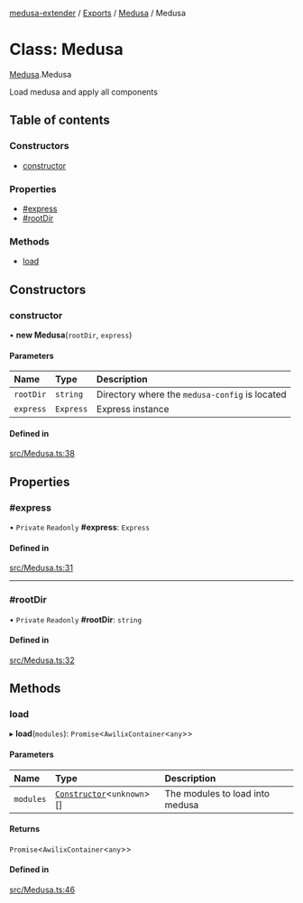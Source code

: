 [medusa-extender](../README.md) / [Exports](../modules.md) / [Medusa](../modules/Medusa.md) / Medusa

# Class: Medusa

[Medusa](../modules/Medusa.md).Medusa

Load medusa and apply all components

## Table of contents

### Constructors

- [constructor](Medusa.Medusa-1.md#constructor)

### Properties

- [#express](Medusa.Medusa-1.md##express)
- [#rootDir](Medusa.Medusa-1.md##rootdir)

### Methods

- [load](Medusa.Medusa-1.md#load)

## Constructors

### constructor

• **new Medusa**(`rootDir`, `express`)

#### Parameters

| Name | Type | Description |
| :------ | :------ | :------ |
| `rootDir` | `string` | Directory where the `medusa-config` is located |
| `express` | `Express` | Express instance |

#### Defined in

[src/Medusa.ts:38](https://github.com/adrien2p/medusa-extender/blob/6e8e0f9/src/Medusa.ts#L38)

## Properties

### #express

• `Private` `Readonly` **#express**: `Express`

#### Defined in

[src/Medusa.ts:31](https://github.com/adrien2p/medusa-extender/blob/6e8e0f9/src/Medusa.ts#L31)

___

### #rootDir

• `Private` `Readonly` **#rootDir**: `string`

#### Defined in

[src/Medusa.ts:32](https://github.com/adrien2p/medusa-extender/blob/6e8e0f9/src/Medusa.ts#L32)

## Methods

### load

▸ **load**(`modules`): `Promise`<`AwilixContainer`<`any`\>\>

#### Parameters

| Name | Type | Description |
| :------ | :------ | :------ |
| `modules` | [`Constructor`](../modules/core_types.md#constructor)<`unknown`\>[] | The modules to load into medusa |

#### Returns

`Promise`<`AwilixContainer`<`any`\>\>

#### Defined in

[src/Medusa.ts:46](https://github.com/adrien2p/medusa-extender/blob/6e8e0f9/src/Medusa.ts#L46)
